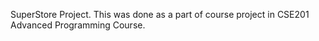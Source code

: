 
SuperStore Project.
This was done as a part of course project in CSE201 Advanced Programming Course.
